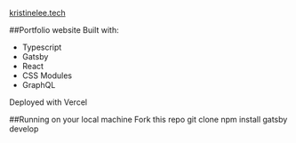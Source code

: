 <a href="https://www.kristinelee.tech">kristinelee.tech</a>

##Portfolio website
Built with:

- Typescript
- Gatsby
- React
- CSS Modules
- GraphQL

Deployed with Vercel

##Running on your local machine
Fork this repo
git clone
npm install 
gatsby develop
